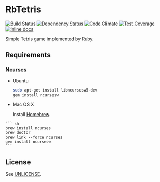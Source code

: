 # RbTetris

[![Build Status](https://travis-ci.org/yous/rbtetris.svg?branch=master)](https://travis-ci.org/yous/rbtetris)
[![Dependency Status](https://gemnasium.com/yous/rbtetris.svg)](https://gemnasium.com/yous/rbtetris)
[![Code Climate](https://codeclimate.com/github/yous/rbtetris.png)](https://codeclimate.com/github/yous/rbtetris)
[![Test Coverage](https://codeclimate.com/github/yous/rbtetris/coverage.png)](https://codeclimate.com/github/yous/rbtetris)
[![Inline docs](http://inch-ci.org/github/yous/rbtetris.png?branch=master)](http://inch-ci.org/github/yous/rbtetris)

Simple Tetris game implemented by Ruby.

## Requirements

### [Ncurses][]

[Ncurses]: https://www.gnu.org/software/ncurses/ncurses.html

- Ubuntu

    ``` sh
    sudo apt-get install libncursesw5-dev
    gem install ncursesw
    ```

- Mac OS X

    Install [Homebrew][].

[Homebrew]: http://brew.sh

    ``` sh
    brew install ncurses
    brew doctor
    brew link --force ncurses
    gem install ncursesw
    ```

## License

See [UNLICENSE](UNLICENSE).
